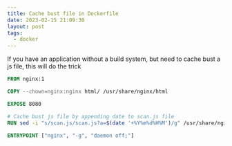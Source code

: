 ```yaml
---
title: Cache bust file in Dockerfile
date: 2023-02-15 21:09:30
layout: post
tags:
  - docker
---
```


If you have an application without a build system, but need to cache bust a js file, this will do the trick

```Dockerfile
FROM nginx:1

COPY --chown=nginx:nginx html/ /usr/share/nginx/html

EXPOSE 8080

# Cache bust js file by appending date to scan.js file
RUN sed -i "s/scan.js/scan.js?a=$(date '+%Y%m%d%H%M')/g" /usr/share/nginx/html/index.html

ENTRYPOINT ["nginx", "-g", "daemon off;"]
```
